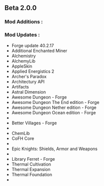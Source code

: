 ## Beta 2.0.0

### Mod Additions :

### Mod Updates :
- Forge update 40.2.17
- Additional Enchanted Miner
- Alchemistry
- AlchemyLib
- AppleSkin
- Applied Energistics 2
- Archer's Paradox
- Architectury API
- Artifacts
- Astral Dimension
- Awesome Dungeon - Forge
- Awesome Dungeon The End edition - Forge
- Awesome Dungeon Nether edition - Forge
- Awesome Dungeon Ocean edition - Forge
- 
- Better Villages - Forge
- 
- ChemLib
- CoFH Core
- 
- Epic Knights: Shields, Armor and Weapons
- 
- Library Ferret - Forge
- Thermal Cultivation
- Thermal Expansion
- Thermal Foundation
- 
